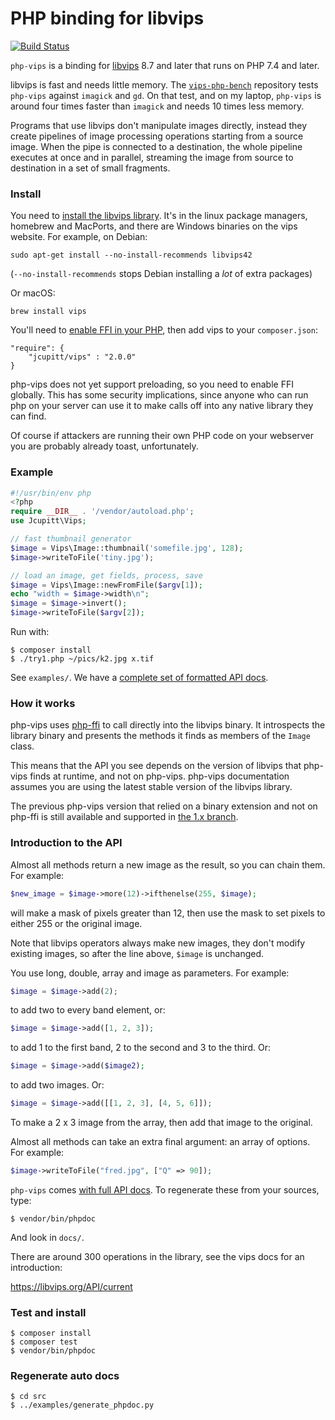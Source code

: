 # PHP binding for libvips 

[![Build Status](https://travis-ci.org/libvips/php-vips.svg?branch=master)](https://travis-ci.org/libvips/php-vips)

`php-vips` is a binding for [libvips](https://github.com/libvips/libvips) 8.7
and later that runs on PHP 7.4 and later.

libvips is fast and needs little memory. The
[`vips-php-bench`](https://github.com/jcupitt/php-vips-bench) repository
tests `php-vips` against `imagick` and `gd`. On that test, and on my laptop,
`php-vips` is around four times faster than `imagick` and needs 10 times
less memory.

Programs that use libvips don't manipulate images directly, instead they
create pipelines of image processing operations starting from a source
image. When the pipe is connected to a destination, the whole pipeline
executes at once and in parallel, streaming the image from source to
destination in a set of small fragments.

### Install

You need to [install the libvips
library](https://www.libvips.org/install.html). It's in the linux
package managers, homebrew and MacPorts, and there are Windows binaries on
the vips website. For example, on Debian:

```
sudo apt-get install --no-install-recommends libvips42
```

(`--no-install-recommends` stops Debian installing a *lot* of extra packages)

Or macOS:

```
brew install vips
```

You'll need to [enable FFI in your
PHP](https://www.php.net/manual/en/ffi.configuration.php), then add vips
to your `composer.json`:

```
"require": {
    "jcupitt/vips" : "2.0.0"
}
```

php-vips does not yet support preloading, so you need to enable FFI globally.
This has some security implications, since anyone who can run php on your
server can use it to make calls off into any native library they can find.

Of course if attackers are running their own PHP code on your webserver you
are probably already toast, unfortunately.

### Example

```php
#!/usr/bin/env php
<?php
require __DIR__ . '/vendor/autoload.php';
use Jcupitt\Vips;

// fast thumbnail generator
$image = Vips\Image::thumbnail('somefile.jpg', 128);
$image->writeToFile('tiny.jpg');

// load an image, get fields, process, save
$image = Vips\Image::newFromFile($argv[1]);
echo "width = $image->width\n";
$image = $image->invert();
$image->writeToFile($argv[2]);
```

Run with:

```
$ composer install
$ ./try1.php ~/pics/k2.jpg x.tif
```

See `examples/`. We have a [complete set of formatted API
docs](https://libvips.github.io/php-vips/classes/Jcupitt-Vips-Image.html).


### How it works

php-vips uses [php-ffi](https://www.php.net/manual/en/book.ffi.php) to
call directly into the libvips binary. It introspects the library binary
and presents the methods it finds as members of the `Image` class.

This means that the API you see depends on the version of libvips that
php-vips finds at runtime, and not on php-vips. php-vips documentation assumes
you are using the latest stable version of the libvips library.

The previous php-vips version that relied on a binary extension
and not on php-ffi is still available and supported in [the 1.x
branch](https://github.com/libvips/php-vips/tree/1.x).

### Introduction to the API

Almost all methods return a new image as the result, so you can chain them.
For example:

```php
$new_image = $image->more(12)->ifthenelse(255, $image);
```

will make a mask of pixels greater than 12, then use the mask to set pixels to
either 255 or the original image.

Note that libvips operators always make new images, they don't modify existing
images, so after the line above, `$image` is unchanged.

You use long, double, array and image as parameters. For example:

```php
$image = $image->add(2);
```

to add two to every band element, or:

```php
$image = $image->add([1, 2, 3]);
```

to add 1 to the first band, 2 to the second and 3 to the third. Or:

```php
$image = $image->add($image2);
```

to add two images. Or: 

```php
$image = $image->add([[1, 2, 3], [4, 5, 6]]);
```

To make a 2 x 3 image from the array, then add that image to the original.

Almost all methods can take an extra final argument: an array of options.
For example:

```php
$image->writeToFile("fred.jpg", ["Q" => 90]);
```

`php-vips` comes [with full API
docs](https://libvips.github.io/php-vips/classes/Jcupitt-Vips-Image.html).
To regenerate these from your sources, type:

```
$ vendor/bin/phpdoc
```

And look in `docs/`.

There are around 300 operations in the library, see the vips docs for an
introduction:

https://libvips.org/API/current

### Test and install

```
$ composer install
$ composer test
$ vendor/bin/phpdoc
```

### Regenerate auto docs

```
$ cd src
$ ../examples/generate_phpdoc.py
```

